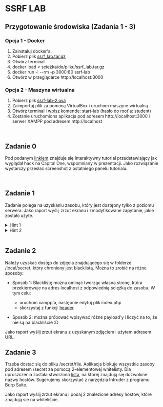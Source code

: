 # SSRF LAB
## Przygotowanie środowiska (Zadania 1 - 3)

### Opcja 1 - Docker
1. Zainstaluj docker'a.
2. Pobierz plik [ssrf_lab.tar.gz](https://drive.google.com/drive/folders/1HPTJYjlRWKUwC4ak-E6y4DsqCtxsFD1j?usp=sharing)
3. Otwórz terminal
4. docker load < scieżka/do/pliku/ssrf_lab.tar.gz
5. docker run -i --rm -p 3000:80 ssrf-lab
6. Otwórz w przeglądarce http://localhost:3000

### Opcja 2 - Maszyna wirtualna
1. Pobierz plik [ssrf-lab-2.ova](https://drive.google.com/drive/folders/1HPTJYjlRWKUwC4ak-E6y4DsqCtxsFD1j?usp=sharing)
2. Zaimportuj plik za pomocą VirtualBox i uruchom maszyne wirtualną
3. Otwórz terminal i wpisz komende: start-lab (hasło do root'a: student)
4. Zostanie uruchomiona aplikacja pod adresem http://localhost:3000 i serwer XAMPP pod adresem http://localhost

<br>

## Zadanie 0
Pod podanym [linkiem](https://application.security/free-application-security-training/server-side-request-forgery-in-capital-one) znajduje się interaktywny tutorial przedstawiający jak wyglądał hack na Capital One, wspomniany w prezentacji. Jako rozwiązanie wystarczy przesłać screenshot z ostatniego panelu tutorialu.

<br>

## Zadanie 1
Zadanie polega na uzyskaniu zasobu, który jest dostępny tylko z poziomu serwera. Jako raport wyślij zrzut ekranu i zmodyfikowane zapytanie, jakie zostało użyte. 
<details>
<summary>Hint 1</summary>
  <br>
 <ul><li>Zaboserwuj odpowiedź aplikacji ze statusem 403: F12 -> Network -> F5</li></ul>
</details>
<details>
<summary>Hint 2</summary>
  <br>
 <ul><li>Zauważ, że aplikacja ładuje zasoby przez przekazanie ścieżki do zmiennej GET</li></ul>
</details>
<br>

## Zadanie 2
Należy uzyskać dostęp do zdjęcia znajdującego się w folderze /local/secret, który chroniony jest blacklistą.
Można to zrobić na różne sposoby:
- Sposób 1: Blacklistę można ominąć tworząc własną stronę, która przekierowuje na adres localhost z odpowiednią ściężką do zasobu. W tym celu:
	- uruchom xampp'a, następnie edytuj plik index.php
	- skorzystaj z funkcji [header](https://www.php.net/manual/en/function.header.php)

- Sposób 2: można próbować wpisywać różne payload'y i liczyć na to, że nie są na blackliście :D

Jako raport wyślij zrzut ekranu z uzyskanym zdjęciem i użytem adresem URL.
<br>

## Zadanie 3
Trzeba dostać się do pliku /secret/file. Aplikacja blokuje wszystkie zasoby pod adresem /secret za pomocą 2-elementowej whitelisty. Dla uproszczenia została stworzona [lista](list.txt), na której znajdują się dozwolone nazwy hostów. Sugerujemy skorzystać z narzędzia Intruder z programu Burp Suite.

Jako raport wyślij zrzut ekranu i podaj 2 znalezione adresy hostów, które znajdują sie na whiteliście.
